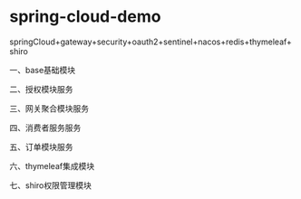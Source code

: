 # spring-cloud-demo

springCloud+gateway+security+oauth2+sentinel+nacos+redis+thymeleaf+shiro

一、base基础模块

二、授权模块服务

三、网关聚合模块服务

四、消费者服务服务

五、订单模块服务

六、thymeleaf集成模块

七、shiro权限管理模块
